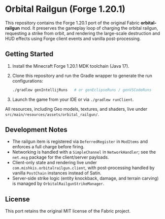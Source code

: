 # Orbital Railgun (Forge 1.20.1)

This repository contains the Forge 1.20.1 port of the original Fabric **orbital-railgun** mod.  It preserves the gameplay loop of charging the orbital railgun, requesting a strike from orbit, and rendering the large-scale destruction and HUD effects using Forge client events and vanilla post-processing.

## Getting Started

1. Install the Minecraft Forge 1.20.1 MDK toolchain (Java 17).
2. Clone this repository and run the Gradle wrapper to generate the run configurations:

   ```bash
   ./gradlew genIntellijRuns   # or genEclipseRuns / genVSCodeRuns
   ```

3. Launch the game from your IDE or via `./gradlew runClient`.

All resources, including Geo models, textures, and shaders, live under `src/main/resources/assets/orbital_railgun/`.

## Development Notes

* The railgun item is registered via `DeferredRegister` in `ModItems` and enforces a full charge before firing.
* Networking is handled with a `SimpleChannel` in `NetworkHandler`; see the `net.msg` package for the client/server payloads.
* Client-only state and rendering live under `com.mishkis.orbitalrailgun.client`, with post-processing handled by vanilla `PostChain` instances instead of Satin.
* Server-side strike logic (entity knockback, damage, and terrain carving) is managed by `OrbitalRailgunStrikeManager`.

## License

This port retains the original MIT license of the Fabric project.
